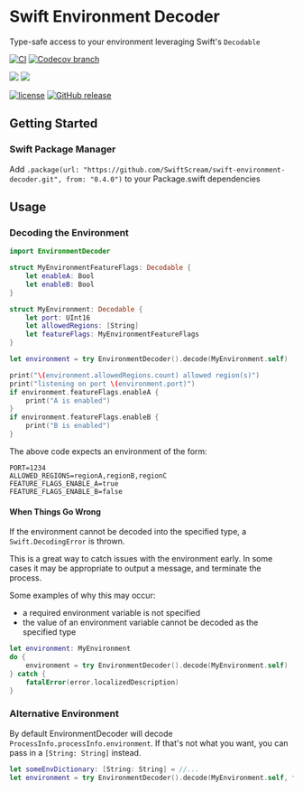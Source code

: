 # Swift Environment Decoder

Type-safe access to your environment leveraging Swift's `Decodable`

[![CI](https://github.com/SwiftScream/swift-environment-decoder/actions/workflows/ci.yml/badge.svg)](https://github.com/SwiftScream/swift-environment-decoder/actions/workflows/ci.yml)
[![Codecov branch](https://img.shields.io/codecov/c/github/SwiftScream/swift-environment-decoder/master.svg)](https://codecov.io/gh/SwiftScream/swift-environment-decoder/branch/master)

[![](https://img.shields.io/endpoint?url=https%3A%2F%2Fswiftpackageindex.com%2Fapi%2Fpackages%2FSwiftScream%2Fswift-environment-decoder%2Fbadge%3Ftype%3Dswift-versions)](https://swiftpackageindex.com/SwiftScream/swift-environment-decoder)
[![](https://img.shields.io/endpoint?url=https%3A%2F%2Fswiftpackageindex.com%2Fapi%2Fpackages%2FSwiftScream%2Fswift-environment-decoder%2Fbadge%3Ftype%3Dplatforms)](https://swiftpackageindex.com/SwiftScream/swift-environment-decoder)

[![license](https://img.shields.io/github/license/SwiftScream/swift-environment-decoder.svg)](https://raw.githubusercontent.com/SwiftScream/swift-environment-decoder/master/LICENSE) [![GitHub release](https://img.shields.io/github/release/SwiftScream/swift-environment-decoder.svg)](https://github.com/SwiftScream/swift-environment-decoder/releases/latest)

## Getting Started

### Swift Package Manager
Add `.package(url: "https://github.com/SwiftScream/swift-environment-decoder.git", from: "0.4.0")` to your Package.swift dependencies

## Usage

### Decoding the Environment

```swift
import EnvironmentDecoder

struct MyEnvironmentFeatureFlags: Decodable {
    let enableA: Bool
    let enableB: Bool
}

struct MyEnvironment: Decodable {
    let port: UInt16
    let allowedRegions: [String]
    let featureFlags: MyEnvironmentFeatureFlags
}

let environment = try EnvironmentDecoder().decode(MyEnvironment.self)

print("\(environment.allowedRegions.count) allowed region(s)")
print("listening on port \(environment.port)")
if environment.featureFlags.enableA {
    print("A is enabled")
}
if environment.featureFlags.enableB {
    print("B is enabled")
}
```

The above code expects an environment of the form:

```
PORT=1234
ALLOWED_REGIONS=regionA,regionB,regionC
FEATURE_FLAGS_ENABLE_A=true
FEATURE_FLAGS_ENABLE_B=false
```

#### When Things Go Wrong
If the environment cannot be decoded into the specified type, a `Swift.DecodingError` is thrown.

This is a great way to catch issues with the environment early. In some cases it may be appropriate to output a message, and terminate the process.

Some examples of why this may occur:

 - a required environment variable is not specified
 - the value of an environment variable cannot be decoded as the specified type

```swift
let environment: MyEnvironment
do {
    environment = try EnvironmentDecoder().decode(MyEnvironment.self)
} catch {
    fatalError(error.localizedDescription)
}
```

### Alternative Environment

By default EnvironmentDecoder will decode `ProcessInfo.processInfo.environment`.
If that's not what you want, you can pass in a `[String: String]` instead.

```swift
let someEnvDictionary: [String: String] = //...
let environment = try EnvironmentDecoder().decode(MyEnvironment.self, from: someEnvDictionary)
```
